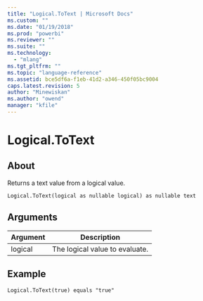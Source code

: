 ```yaml
---
title: "Logical.ToText | Microsoft Docs"
ms.custom: ""
ms.date: "01/19/2018"
ms.prod: "powerbi"
ms.reviewer: ""
ms.suite: ""
ms.technology: 
  - "mlang"
ms.tgt_pltfrm: ""
ms.topic: "language-reference"
ms.assetid: bce5df6a-f1eb-41d2-a346-450f05bc9004
caps.latest.revision: 5
author: "Minewiskan"
ms.author: "owend"
manager: "kfile"
---
```

# Logical.ToText

  
## About  
Returns a text value from a logical value.  
  
```  
Logical.ToText(logical as nullable logical) as nullable text  
```  
  
## Arguments  
  
|Argument|Description|  
|------------|---------------|  
|logical|The logical value to evaluate.|  
  
## Example  
  
```  
Logical.ToText(true) equals "true"  
```  
